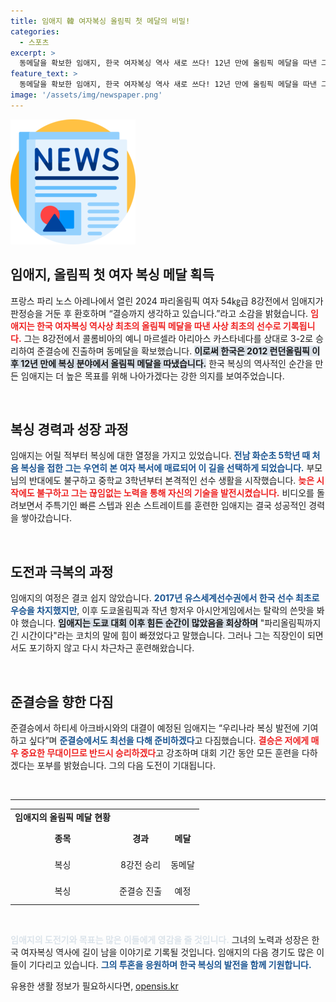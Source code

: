 ```yaml
---
title: 임애지 韓 여자복싱 올림픽 첫 메달의 비밀!
categories:
  - 스포츠
excerpt: >
  동메달을 확보한 임애지, 한국 여자복싱 역사 새로 쓰다! 12년 만에 올림픽 메달을 따낸 그는 준결승과 결승에서도 금메달을 목표로 삼았다. 파리에서의 도전이 기대된다!
feature_text: >
  동메달을 확보한 임애지, 한국 여자복싱 역사 새로 쓰다! 12년 만에 올림픽 메달을 따낸 그는 준결승과 결승에서도 금메달을 목표로 삼았다. 파리에서의 도전이 기대된다!
image: '/assets/img/newspaper.png'
---
```


<p><img src="/assets/img/newspaper.png" alt="kimp 속보" /></p>

<h2 data-ke-size="size26">임애지, 올림픽 첫 여자 복싱 메달 획득</h2>

<p data-ke-size="size16">프랑스 파리 노스 아레나에서 열린 2024 파리올림픽 여자 54㎏급 8강전에서 임애지가 판정승을 거둔 후 환호하며 “결승까지 생각하고 있습니다.”라고 소감을 밝혔습니다. <b><span style="color: #ee2323;">임애지는 한국 여자복싱 역사상 최초의 올림픽 메달을 따낸 사상 최초의 선수로 기록됩니다.</span></b> 그는 8강전에서 콜롬비아의 예니 마르셀라 아리아스 카스타네다를 상대로 3-2로 승리하여 준결승에 진출하며 동메달을 확보했습니다. <b><span style="background-color: #21538527;">이로써 한국은 2012 런던올림픽 이후 12년 만에 복싱 분야에서 올림픽 메달을 따냈습니다.</span></b> 한국 복싱의 역사적인 순간을 만든 임애지는 더 높은 목표를 위해 나아가겠다는 강한 의지를 보여주었습니다.</p>

<p data-ke-size="size16">&nbsp;</p>

<h2 data-ke-size="size26">복싱 경력과 성장 과정</h2>

<p data-ke-size="size16">임애지는 어릴 적부터 복싱에 대한 열정을 가지고 있었습니다. <b><span style="color: #1a5490;">전남 화순초 5학년 때 처음 복싱을 접한 그는 우연히 본 여자 복서에 매료되어 이 길을 선택하게 되었습니다.</span></b> 부모님의 반대에도 불구하고 중학교 3학년부터 본격적인 선수 생활을 시작했습니다. <b><span style="color: #ee2323;">늦은 시작에도 불구하고 그는 끊임없는 노력을 통해 자신의 기술을 발전시켰습니다.</span></b> 비디오를 돌려보면서 주특기인 빠른 스텝과 왼손 스트레이트를 훈련한 임애지는 결국 성공적인 경력을 쌓아갔습니다.</p>

<p data-ke-size="size16">&nbsp;</p>

<h2 data-ke-size="size26">도전과 극복의 과정</h2>

<p data-ke-size="size16">임애지의 여정은 결코 쉽지 않았습니다. <b><span style="color: #1a5490;">2017년 유스세계선수권에서 한국 선수 최초로 우승을 차지했지만</span></b>, 이후 도쿄올림픽과 작년 항저우 아시안게임에서는 탈락의 쓴맛을 봐야 했습니다. <b><span style="background-color: #21538527;">임애지는 도쿄 대회 이후 힘든 순간이 많았음을 회상하며</span></b> "파리올림픽까지 긴 시간이다"라는 코치의 말에 힘이 빠졌었다고 말했습니다. 그러나 그는 직장인이 되면서도 포기하지 않고 다시 차근차근 훈련해왔습니다.</p>

<p data-ke-size="size16">&nbsp;</p>

<h2 data-ke-size="size26">준결승을 향한 다짐</h2>

<p data-ke-size="size16">준결승에서 하티세 아크바시와의 대결이 예정된 임애지는 “우리나라 복싱 발전에 기여하고 싶다”며 <b><span style="color: #1a5490;">준결승에서도 최선을 다해 준비하겠다</span></b>고 다짐했습니다. <b><span style="color: #ee2323;">결승은 저에게 매우 중요한 무대이므로 반드시 승리하겠다</span></b>고 강조하며 대회 기간 동안 모든 훈련을 다하겠다는 포부를 밝혔습니다. 그의 다음 도전이 기대됩니다.</p>

<p data-ke-size="size16">&nbsp;</p>

<hr>

<table style="width: 100%;">
<tr>
<td style="text-align: center; height: 17px;"><b>임애지의 올림픽 메달 현황</b></td>
</tr>
<tr>
<td style="height: 37px; text-align: center;"><b>종목</b></td>
<td style="height: 37px; text-align: center;"><b>경과</b></td>
<td style="height: 37px; text-align: center;"><b>메달</b></td>
</tr>
<tr>
<td style="height: 37px; text-align: center;">복싱</td>
<td style="height: 37px; text-align: center;">8강전 승리</td>
<td style="height: 37px; text-align: center;">동메달</td>
</tr>
<tr>
<td style="height: 37px; text-align: center;">복싱</td>
<td style="height: 37px; text-align: center;">준결승 진출</td>
<td style="height: 37px; text-align: center;">예정</td>
</tr>
</table>

<p data-ke-size="size16">&nbsp;</p>

<p><b><span style="color: #21538527;">임애지의 도전기와 목표는 많은 이들에게 영감을 줄 것입니다.</span></b> 그녀의 노력과 성장은 한국 여자복싱 역사에 길이 남을 이야기로 기록될 것입니다. 임애지의 다음 경기도 많은 이들이 기다리고 있습니다. <b><span style="color: #1a5490;">그의 투혼을 응원하며 한국 복싱의 발전을 함께 기원합니다.</span></b></p>
유용한 생활 정보가 필요하시다면, <a href="https://opensis.kr" rel="dofollow">opensis.kr</a>



